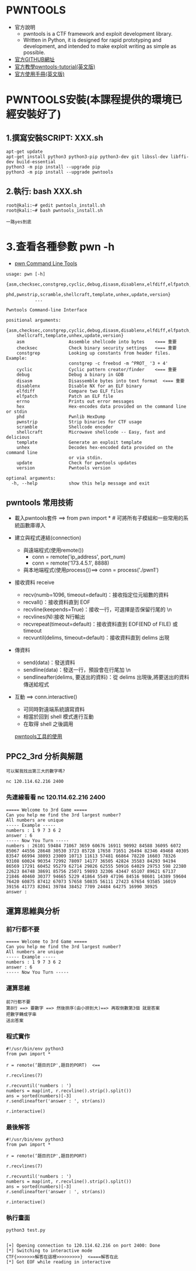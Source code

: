 # PWNTOOLS
- 官方說明
  - pwntools is a CTF framework and exploit development library. 
  - Written in Python, it is designed for rapid prototyping and development, and intended to make exploit writing as simple as possible.
- [官方GITHUB網址](https://github.com/Gallopsled/pwntools)
- [官方教學pwntools-tutorial(英文版)](https://github.com/Gallopsled/pwntools-tutorial#readme)
- [官方使用手冊(英文版)](https://docs.pwntools.com/en/stable/)

# PWNTOOLS安裝(本課程提供的環境已經安裝好了)
## 1.撰寫安裝SCRIPT: XXX.sh
```
apt-get update
apt-get install python3 python3-pip python3-dev git libssl-dev libffi-dev build-essential
python3 -m pip install --upgrade pip
python3 -m pip install --upgrade pwntools
```
## 2.執行: bash XXX.sh
```
root@kali:~# gedit pwntools_install.sh
root@kali:~# bash pwntools_install.sh 
```
```
一路yes到底
```
# 3.查看各種參數 pwn -h
- [ pwn  Command Line Tools](https://docs.pwntools.com/en/latest/commandline.html#pwn)
```
usage: pwn [-h]
           {asm,checksec,constgrep,cyclic,debug,disasm,disablenx,elfdiff,elfpatch,errno,hex,
            phd,pwnstrip,scramble,shellcraft,template,unhex,update,version}
           ...

Pwntools Command-line Interface

positional arguments:
  {asm,checksec,constgrep,cyclic,debug,disasm,disablenx,elfdiff,elfpatch,errno,hex,phd,pwnstrip,scramble,
    shellcraft,template,unhex,update,version}
    asm                 Assemble shellcode into bytes    <=== 重要
    checksec            Check binary security settings   <=== 重要
    constgrep           Looking up constants from header files. Example:
                        constgrep -c freebsd -m ^PROT_ '3 + 4'
    cyclic              Cyclic pattern creator/finder    <=== 重要
    debug               Debug a binary in GDB
    disasm              Disassemble bytes into text format  <=== 重要
    disablenx           Disable NX for an ELF binary
    elfdiff             Compare two ELF files
    elfpatch            Patch an ELF file
    errno               Prints out error messages
    hex                 Hex-encodes data provided on the command line or stdin
    phd                 Pwnlib HexDump
    pwnstrip            Strip binaries for CTF usage
    scramble            Shellcode encoder
    shellcraft          Microwave shellcode -- Easy, fast and delicious
    template            Generate an exploit template
    unhex               Decodes hex-encoded data provided on the command line
                        or via stdin.
    update              Check for pwntools updates
    version             Pwntools version

optional arguments:
  -h, --help            show this help message and exit
```

## pwntools 常用技術
- 載入pwntools套件 ==> from pwn import *  # 可將所有子模組和一些常用的系統函數庫導入
- 建立與程式連結(connection) 
  - 與遠端程式(使用remote())
    - conn = remote('ip_address', port_num)
    - conn = remote('173.4.5.1', 8888) 
  - 與本地端程式(使用process())==> conn = process('./pwn1')
- 接收資料 receive
  - recv(numb=1096, timeout=default)：接收指定位元組數的資料
  - recvall()：接收資料直到 EOF
  - recvline(keepends=True)：接收一行，可選擇是否保留行尾的 \n
  - recvlines(N):接收 N行輸出
  - recvrepeat(timeout=default)：接收資料直到 EOF(END of FILE) 或 timeout
  - recvuntil(delims, timeout=default)：接收資料直到 delims 出現
- 傳資料
  - send(data)：發送資料
  - sendline(data)：發送一行，預設會在行尾加 \n
  - sendlineafter(delims, 要送出的資料)：從 delims 出現後,將要送出的資料 傳送給程式
- 互動 ==> conn.interactive()
  - 可同時對遠端系統讀寫資料
  - 相當於回到 shell 模式進行互動
  - 在取得 shell 之後調用 

  [pwntools工具的使用](https://blog.csdn.net/A951860555/article/details/110990925)
  
## PPC2_3rd 分析與解題
```
可以幫我找出第三大的數字嗎?

nc 120.114.62.216 2400
```
### 先連線看看 nc 120.114.62.216 2400
```
===== Welcome to 3rd Game =====
Can you help me find the 3rd largest number?
All numbers are unique
----- Example -----
numbers : 1 9 7 3 6 2
answer : 6
----- Now You Turn -----
numbers : 26101 59484 71067 3659 60676 16911 90992 84588 36095 6072 85067 44556 28648 30530 3723 85728 17658 71651 26494 82346 49468 40305 83547 66994 38093 23009 10713 11613 57481 66864 78220 16603 78326 93108 60024 90354 72992 78097 14177 36505 42824 35583 84293 94194 86569 17291 60452 95279 62714 29826 62555 50916 64029 29753 598 22380 22623 84748 38691 85756 25071 59893 32306 43447 65107 89621 67137 21846 40460 30377 94665 5229 41864 5549 47196 84516 98601 14389 59604 76420 60875 87412 67073 57658 50835 56111 27423 67654 93585 16019 39156 41773 82041 39784 38452 7709 24484 64275 16990 30925
answer :
```
## 運算思維與分析
### 前7行都不要
```
===== Welcome to 3rd Game =====
Can you help me find the 3rd largest number?
All numbers are unique
----- Example -----
numbers : 1 9 7 3 6 2
answer : 6
----- Now You Turn -----
```
### 運算思維
```
前7行都不要
第8行 ==> 要數字 ==> 然後排序(由小排到大)==> 再取倒數第3個 就是答案
把數字轉成字串
送出答案
```
### 程式實作
```
#!/usr/bin/env python3
from pwn import *

r = remote(‘題目的IP',題目的PORT)  <==

r.recvlines(7)

r.recvuntil('numbers : ')
numbers = map(int, r.recvline().strip().split())
ans = sorted(numbers)[-3]
r.sendlineafter('answer : ', str(ans))

r.interactive()
```
### 最後解答
```
#!/usr/bin/env python3
from pwn import *

r = remote(‘題目的IP',題目的PORT)

r.recvlines(7)

r.recvuntil('numbers : ')
numbers = map(int, r.recvline().strip().split())
ans = sorted(numbers)[-3]
r.sendlineafter('answer : ', str(ans))

r.interactive()
```
### 執行畫面
```
python3 test.py 


[+] Opening connection to 120.114.62.216 on port 2400: Done
[*] Switching to interactive mode
CTF{>>>>>>>解答在這裡>>>>>>>>>}  <====解答在此
[*] Got EOF while reading in interactive
```



